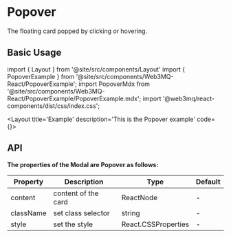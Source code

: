 # Popover
The floating card popped by clicking or hovering.

## Basic Usage

import { Layout } from '@site/src/components/Layout'
import { PopoverExample } from '@site/src/components/Web3MQ-React/PopoverExample';
import PopoverMdx from '@site/src/components/Web3MQ-React/PopoverExample/PopoverExample.mdx';
import '@web3mq/react-components/dist/css/index.css';

<Layout
title='Example'
description='This is the Popover example'
code={<PopoverMdx />}>
<PopoverExample />
</Layout>

## API

**The properties of the Modal are Popover as follows:**

| Property     | Description                      | Type                | Default    |
| ------------ | -------------------------------- | ------------------- | ---------- |
|  content     | content of the card              | ReactNode           |    -       |
|  className   | set class selector               | string              |    -       |
|  style       | set the style                    | React.CSSProperties |    -       |